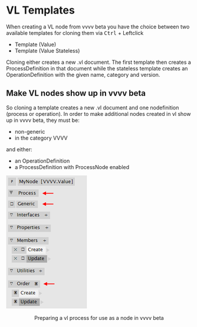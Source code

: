 # VL Templates

When creating a VL node from vvvv beta you have the choice between two available templates for cloning them via <span class="keyseq"><kbd>Ctrl</kbd></span> + Leftclick

* Template (Value)
* Template (Value Stateless)

Cloning either creates a new .vl document. The first template then creates a ProcessDefinition in that document while the stateless template creates an OperationDefinition with the given name, category and version.

## Make VL nodes show up in vvvv beta
So cloning a template creates a new .vl document and one nodefinition (process or operation). In order to make additional nodes created in vl show up in vvvv beta, they must be:

* non-generic
* in the category VVVV

and either:

* an OperationDefinition
* a ProcessDefinition with ProcessNode enabled

![](../../../images/beta/ProcessNode.png)
<center>Preparing a vl process for use as a node in vvvv beta</center>
